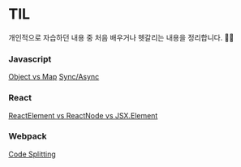 # TIL

개인적으로 자습하던 내용 중 처음 배우거나 헷갈리는 내용을 정리합니다. 🧑‍💻

### Javascript

[Object vs Map](/javascript/object_vs_map.md)
[Sync/Async](/javasscript/sync-async.md)

### React

[ReactElement vs ReactNode vs JSX.Element](/react/ReactNode_vs_%20ReactElement_vs_JSXElement.md)

### Webpack

[Code Splitting](/webpack/code_splitting.md)
